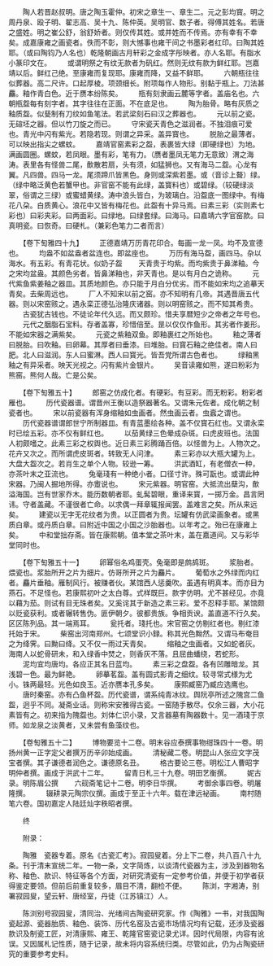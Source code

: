 <!-- { "loadSidebar": true } -->
　　陶人若晋赵叔明。唐之陶玉霍仲。初宋之章生一、章生二。元之彭均寳。明之周丹泉、殴子明、翟志高、吴十九、陈仲英。吴明官、数子者。得傅其姓名。若唐之盛姓。明之崔公舒，翁舒娇者。则仅传其姓。或并姓而不传焉。亦有幸有不幸矣。成嘉康雍之画瓷者。佚而不彰，则大憾事也雍干间之书墨彩者红印。曰陶其姓耶。（或曰陶钧乃人名也）乾隆朝画古月轩彩之金成字彤映者。亦人名耶。有脂水小篆印文在。
　　或谓明祭之有纹无款者为矾红。然则无纹有款为鲜红耶。岂嘉靖以后。鲜红己绝。至康雍而复现耶。康雍而降，又益不鲜耶。
　　六朝瓶往往似葬器。高二尺许。口起厚棱。项颈细长。附项每作人物形。别黏于瓶上。刀法甚麤。釉作青白色。近于赝本纷陈矣。
　　瓶有刻隶画云麓等字者。盖庙名也。六朝瓶盌每有刻字者。其字往往在正面。不在底足也。
　　陶为胎骨。略有灰质之釉质盌。似甆制有刀纹如鱼笔法。若武梁刻石曰汉之葬器也。
　　元以前之瓷。无碹坯之器。但以竹刀旋之而已。
　　守宋瓷天青色之滋润者。不独泪痕可爱也。青光中闪有紫光。若隐若现。则谓之异采。盖异寳也。
　　脱胎之最薄者。可以映出指尖之螺蚊。
　　嘉靖官窑素彩之盌，表裹皆大绿（即硬绿也）为地。满画圆圈。螺蚊，若凤眼。墨有彩，笔有力。（赝者墨凤无笔力无意致）渭之海涛。表里各有怪兽二尾，歕散若扇，头有须，如猛狮也。又有海马二盌。心龙有翼。凡四兽。四马一龙。尾须蹄爪皆黑色。身则或深紫若墨。或（音诊上聱）绿。（绿中略泛黄色若蟹甲也。非官窑不能有此绿，盖寳料也）或碧绿。（较硬绿淡翠，俗谓之三绿）或蜜蜡黄绿。涛中浪头皆白，为玻璃白。沿盌底一图绿中。有梅花八朶。白质黄心。浪花中又皆有梅花也。此盌有十异马焉。曰素三彩（实则素七彩也）曰彩夹彩。曰两面彩。曰绿地。曰绿套绿。曰海马。曰嘉靖六字官窑款。曰真明瓷。曰恢奇。曰硬札。（兼彩色笔力二者而言）

　　【卷下匋雅四十九】
　　正德嘉靖万历青花印合。每画一龙一凤。均不及宣德也。
　　均盎不如盆盎者盆连也。即盆座也。
　　万历有海马盌，画四马。杂以海水。有五彩。有青花状。似奶子盌
　　天青贵于均紫。而均紫贵于鼻涕釉。今之宋均盆盎。其颜色劣者。皆鼻涕釉也，非天青也。是以有月白之诡称。
　　元代紫鱼紫姜釉之器皿。其质地颜色。亦只能于月白分优劣。而不能如宋均之追摹天青矣。去柴周远也。
　　厂人不知宋以前之窑。亦不知明有几帝。其遇晋唐五代器。则以宋窑赅之。遇永栾正德弘治隆庆诸器。则以明窑赅之。而不知其希贵。
　　古瓷犹古钱也。不徒论年代久远。而又颇珍。惜夫享暦短少之帝者之年号也。
　　元代之胭脂石宝料。存者盖寡，珍惜倍至。昰以仅仅作鱼形。其劣者作姜形。不能如宋器之满紫矣。
　　元瓷之紫釉双鱼。即釉裹红之所始也。
　　釉之薄者曰脱胎。曰吹釉。曰卵幕。其厚者曰垂漆。曰堆胎。曰寳石釉之绝佳者。南人曰肥。北人曰滋润。东人曰蜜淋。西人曰寳光。皆吾党所谓古色者也。
　　绿釉黑釉之有异采者。映天光视之。闪有紫片金银片。
　　吴音读雍如熊，遂曰粉彩为熊窑。熊何人哉。亡是公矣。

　　【卷下匋雅五十】
　　郎窑之仿成化者。有硬彩。有豆彩。而无粉彩。粉彩者雁也。
　　历代瓷器谱。谓晋州王衡以造祭器著名。又谓朱元佐者。成化朝之制瓷者也。
　　宋以前瓷器有浑身缩釉如虫画者。然虫画云者。虫蠧之谓也。
　　历代瓷器谱谓郎世宁所制器皿。有青蓝墨绘各种。盖不仅寳石红也。又谓永栾时已绘五彩。亦不仅有鲜红也。
　　以茄黄绿三色晕成杂斑。曰虎皮班也。法国人初颇嗜之。此素三彩之权舆也。近日素三彩腾踊百倍。以怪兽为上。人物次之。花卉又次之。而所谓虎皮斑者。转致无人问津。
　　素三彩亦以大瓶大罐为上。大盘大盌次之。若肖生之单个人物。较逊一筹。
　　洪武酒缸，有老僧衣一种，亦茶叶末之亚流也。
　　兔毫琖有一种绝小者。口径寸许。殊可翫也。或谓此种宋器。乃闽人掘地所得。亦躗说也。
　　宋元紫器。明官窑。大抵流出蘖沟，歕溢海国。岂有世家乔木。能历数朝者耶。虬髯碧眼，重译来寳，一掷万金。昌言罔讳。守者盖藏。不谨很者亡命。以求偶一拜章辄报闻罢。盖难言之矣。所从来远矣。
　　建瓷以无字无花纹者为贵。以正圆者为贵。坛罐有仿武梁画象者。或黑质白章。或丹质白章。曰附近中国之小国之沙胎器也。以年考之。殆已在康雍上矣。
　　中和堂拙存斋。皆在康熙朝。值本堂之茶叶末，盖在嘉道间。又与彩华堂同时也。

　　【卷下匋雅五十一】
　　卵幂俗名鸡蛋壳。兔毫即是鹧鸪斑。
　　浆胎者。煨瓷也。浆胎所开之片为细片。仿哥所开之片为麤片。
　　葡萄水之外绿而内红者。麤片垂釉。雁制风行。被赚者伙。某馆西人惩羹吹。虽遇有明真本。而亦目为燕石。不足怪也。若康熙初叶之太白尊。式样既巨。款字仿明。尤不甚经见。亦竟以藉为茄。则试有目无珠者矣。又奚诧其于新造之素三彩。爱不忍释手耶。某馆颇以贬瓷获利。或者辗转售伪。匪伊朝夕。彼都贵族。争相贡谀。盖直道不行久矣。区区陈列品。其一端焉耳。
　　瓮托者。琖托也。宋官窑之仿剔红者也。剔红漆托始于宋。
　　柴窑出河南郑州。七颂堂识小録。称其光色黝然。又谓马布奄目之为绛霁。曰黝曰绛。又不仅一雨过天青矣。
　　缩釉之虫画者。又如蛇者灰。海南人以蛇骨研未，和入绿香中焚之，则香灰不落。且屈曲蟠绕，若蛇形。
　　泥均宜均唐均。各应正其名日蓝均。
　　素三彩之盘盌。各有凹雕暗龙。其浅碧一色。最为鲜艳。
　　卵摹茗盌。盖有圆式影青之细纹。较寻常式様为尤小。铢两最轻。光色如良玉。近亦赝本孔多矣。
　　康熙臧窑乃臧应选鹰也。
　　唐时秦窑。亦有凸鱼杯盌。历代瓷谱，谓系纯青冰纹。舆阮亭所述之隗宫二鱼盌，迥乎不同。凝斋业话。则称宋安雅得古瓷。一窑随手散尽。仅余三器，大小花素皆有之。初来指为隗盌也。刘体仁识小录，又言器墓有陶器数十。见一酒琖于京师。如龙泉之淡黄者，又未尝有鱼藻纹也。

　　【卷匋雅五十二】
　　博物要览十二卷。明末谷应泰撰事物绀珠四十一卷。明扬州黄一正字定父者撰万历辛卯始成画。
　　清秘藏二卷。明昆山人张应文字茂宝者撰。其子谦德者润色之。谦德原名丑。
　　格古要论三卷。明松江人曹昭字明仲者撰。画成于洪武十二年。
　　留青日札三十九卷。明田艺衡撰。
　　妮古录。明陈眉公撰
　　六砚斋笔记十二卷。明李日华撰。
　　考御余事四卷。明屠隆撰。
　　辍耕录元陶宗仪撰。画成于至正十六年。载在津远袐画。
　　南村随笔六卷。国初嘉定人陆廷灿字秩昭者撰。

　　终

　　附录：

　　陶雅　瓷器专着。原名《古瓷汇考》。寂园叟着。分上下二卷，共八百八十九条。刊于清末宣统二年。一物一条，文字简炼，以谈清代瓷器为主，涉及到器物名称、釉色、款识、特征等各个方面，对研究清瓷有一定参考价值，并便于初学者获得鉴定要领。但前后前重复较多，眉目不清，翻检不便。
　　陈浏，字湘涛，别署寂园叟，望云轩、唐经室，丹徒（江苏镇江）人。

　　陈浏别号寂园叟，清同治、光绪间古陶瓷研究家。作《陶雅》一书，对我国陶瓷起源、瓷器胎质、釉色、装饰、历代名窑及古瓷市场情况均有记载，还涉及瓷器款识及制瓷工匠，对清康熙、雍王、乾隆官窑瓷记录尤详。因时代局限，内容有讹误。又因属札记性质，随于记录，故未将内容系统归类。尽管如此，仍为占陶瓷研究的重要参考史料。


